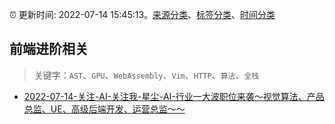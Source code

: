 :alarm_clock: 更新时间: 2022-07-14 15:45:13。[来源分类](../README.md)、[标签分类](../TAGS.md)、[时间分类](../TIMELINE.md)

## 前端进阶相关


> 关键字：`AST`、`GPU`、`WebAssembly`、`Vim`、`HTTP`、`算法`、`全栈`



- [2022-07-14-关注-AI-关注我-星尘-AI-行业一大波职位来袭～视觉算法、产品总监、UE、高级后端开发、运营总监～～](https://www.v2ex.com/t/866225) 